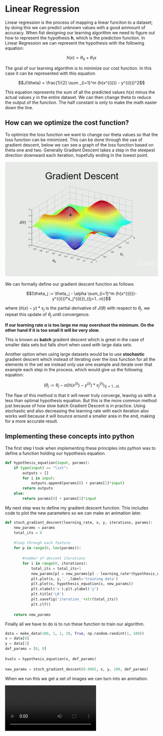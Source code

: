 # Linear Regression

Linear regression is the process of mapping a linear funciton to a dataset; by doing this we can predict unknown values with a good ammount of accuracy. When fist designing our learning algorithm we need to figure out how to represent the hypothesis **h**, which is the prediction function. In Linear Regression we can represent the hypothesis with the following equation:

$$h(x) = \theta_0 + \theta_1x$$

The goal of our learning algorithm is to minimize our cost function. In this case it can be represented with this equation 

$$J(\theta) = \frac{1}{2} \sum _{i=1}^m (h(x^{(i)}) - y^{(i)})^2$$

This equation represents the sum of all the predicted values $h(x)$ minus the actual values $y$ in the entire dataset. We can then change theta to reduce the output of the function. The half constant is only to make the math easier down the line. 

## How can we optimize the cost function?

To optimize the loss function we want to change our theta values so that the loss function can be minimized. This can be done through the use of gradient descent, below we can see a graph of the loss function based on theta one and two. Generally Gradient Descent takes a step in the steepest direction downward each iteration, hopefully ending in the lowest point.


![](/rsr/GD.PNG)
 
We can formally define our gradient descent function as follows:

$$(\theta_j := \theta_j - \alpha \sum_{i=1}^m (h(x^{(i)})-y^{(i)})*x_j^{(i)})_{(j=1...n)}$$

where $(h(x)-y)*x_j$ is the partial derivative of $J(\theta)$ with respect to $\theta_j$. we repeat this update of $\theta_j$ until convergence.

**If our learning rate $\alpha$ is too large me may overshoot the minimum. On the other hand if it is too small it will be very slow.**

This is known as **batch** gradient descent which is great in the case of smaller data sets but falls short when used with large data sets.

Another option when using large datasets would be to use **stochastic** gradient descent which instead of iterating over the loss function for all the elements in the set we instead only use one example and iterate over that example each step in the process. which would give us the following equation:

$$(\theta_j := \theta_j - \alpha(h(x^{(i)})-y^{(i)})*x_j^{(i)})_{(j=1...n)}$$

The flaw of this method is that it will never truly converge, leaving us with a less than optimal hypothesis equation. But this is the more common method just because of how slow batch Gradient Descent is in practice. Using stochastic and also decreasing the learning rate with each iteration also works well because it will bounce around a smaller area in the end, making for a more accurate result.

## Implementing these concepts into python

The first step I took when implementing these principles into python was to define a function holding our hypothesis equation.
```python
def hypothesis_equation(input, params):
    if type(input) == "list":
        outputs = []
        for i in input:
            outputs.append(params[0] + params[1]*input)
        return outputs
    else:
        return params[0] + params[1]*input
```

My next step was to define my gradient descent function. This includes code to plot the new parameters so we can make an animation later.
```python
def stoch_gradient_descent(learning_rate, x, y, iterations, params):
    new_params = params
    total_its = 0

    #loop through each feature
    for p in range(0, len(params)):
        
        #number of descent iterations
        for i in range(0, iterations):
            total_its = total_its+1
            new_params[p] = new_params[p] - learning_rate*(hypothesis_equation(x[i], new_params) - y[i])*x[i]
            plt.plot(x, y,'.',label='training data')
            plt.plot(x, hypothesis_equation(x, new_params))
            plt.xlabel('x');plt.ylabel('y')
            plt.title('LR')
            plt.savefig('iteration_'+str(total_its))
            plt.clf()

    return new_params
```
Finally all we have to do is to run these function to train our algorithm.
```python
data = make_data(100, 1, 1, 20, True, np.random.randint(1, 100))
x = data[0]
y = data[1]
def_params = [0, 0]

hvals = hypothesis_equation(x, def_params)

new_params = stoch_gradient_descent(0.0002, x, y, 100, def_params)
```
When we run this we get a set of images we can turn into an animation.

![](/rsr/LR_anim.mp4)
